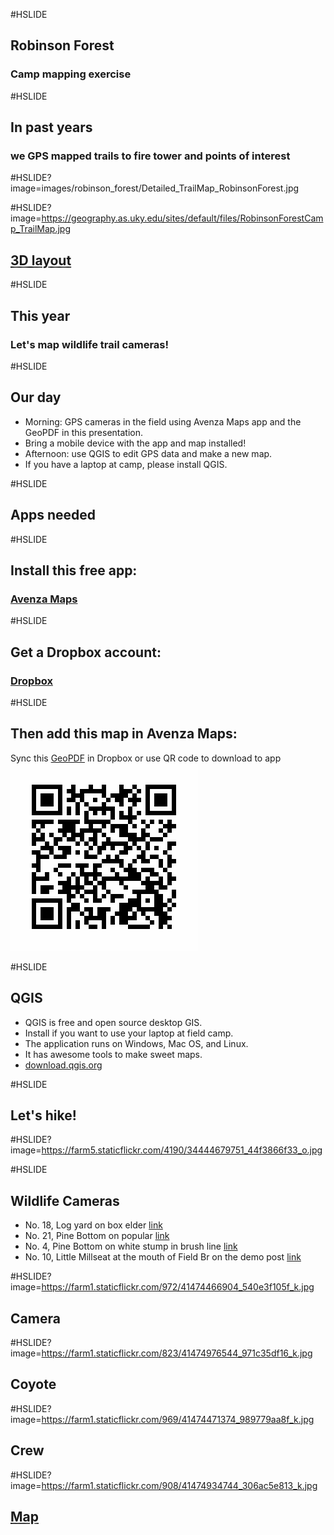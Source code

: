#HSLIDE
## Robinson Forest
### Camp mapping exercise


#HSLIDE
## In past years
### we GPS mapped trails to fire tower and points of interest


#HSLIDE?image=images/robinson_forest/Detailed_TrailMap_RobinsonForest.jpg

#HSLIDE?image=https://geography.as.uky.edu/sites/default/files/RobinsonForestCamp_TrailMap.jpg
<h2 style="color:#f00;text-shadow: 2px 2px 4px #fff;"><a href="https://geography.as.uky.edu/sites/default/files/RobinsonForestCamp_TrailMap.jpg" target="blank">3D layout</a></h2>

#HSLIDE
## This year
### Let's map wildlife trail cameras!

#HSLIDE
## Our day
* Morning: GPS cameras in the field using Avenza Maps app and the GeoPDF in this presentation.
* Bring a mobile device with the app and map installed!
* Afternoon: use QGIS to edit GPS data and make a new map.
* If you have a laptop at camp, please install QGIS.

#HSLIDE
## Apps needed


#HSLIDE
## Install this free app:
### <a href="http://www.avenza.com/pdf-maps" target="blank">Avenza Maps</a>

#HSLIDE
## Get a Dropbox account:
### <a href="https://www.dropbox.com/home" target="blank">Dropbox</a>


#HSLIDE
## Then add this map in Avenza Maps:
Sync this <a href="https://outragegis.com/download/r/Detailed_TrailMap_RobinsonForest.pdf" target="blank">GeoPDF</a> in Dropbox or use QR code to download to app     
![Get QR Code](images/robinson_forest/get-map.png)



#HSLIDE
## QGIS
* QGIS is free and open source desktop GIS.
* Install if you want to use your laptop at field camp.
* The application runs on Windows, Mac OS, and Linux.
* It has awesome tools to make sweet maps.
* <a href="http://download.qgis.org" target="blank">download.qgis.org</a>


#HSLIDE
## Let's hike!

#HSLIDE?image=https://farm5.staticflickr.com/4190/34444679751_44f3866f33_o.jpg

#HSLIDE
## Wildlife Cameras

* No. 18, Log yard on box elder [link](https://www.dropbox.com/sh/8uycb32pvkllo5v/AAD4RX7WY1gCOHTarzKax01Qa?dl=0)
* No. 21, Pine Bottom on popular [link](https://www.dropbox.com/sh/j1qev1svyfdxq8o/AABXEakgUUlMMze1Ung0mpxea?dl=0)
* No. 4, Pine Bottom on white stump in brush line [link](https://www.dropbox.com/sh/eybbywditxizv1i/AADmOWLoJt4U4JXEEkOzyBJ4a?dl=0)
* No. 10, Little Millseat at the mouth of Field Br on the demo post [link](https://www.dropbox.com/sh/6ideazojuasbapu/AADcCsdb1l7dbwROGUrHuz4da?dl=0)

#HSLIDE?image=https://farm1.staticflickr.com/972/41474466904_540e3f105f_k.jpg
## Camera

#HSLIDE?image=https://farm1.staticflickr.com/823/41474976544_971c35df16_k.jpg
## Coyote

#HSLIDE?image=https://farm1.staticflickr.com/969/41474471374_989779aa8f_k.jpg
## Crew

#HSLIDE?image=https://farm1.staticflickr.com/908/41474934744_306ac5e813_k.jpg
<h2 style="color:#f00;text-shadow: 2px 2px 4px #fff;"><a href="https://www.flickr.com/photos/28640579@N02/41474934744/in/dateposted-public/" target="blank">Map</a></h2>
